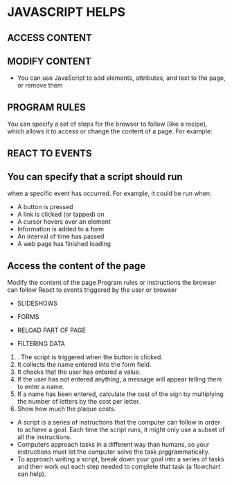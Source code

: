 # JAVASCRIPT HELPS

## ACCESS CONTENT

## MODIFY CONTENT 

* You can use JavaScript to add
elements, attributes, and text to the
page, or remove them



## PROGRAM RULES

You can specify a set of steps for
the browser to follow (like a recipe),
which allows it to access or change the
content of a page. For example:

## REACT TO EVENTS

## You can specify that a script should run
when a specific event has occurred. For
example, it could be run when:


* A button is pressed
* A link is clicked (or tapped) on
* A cursor hovers over an element
* Information is added to a form
* An interval of time has passed
* A web page has finished loading 

## Access the content of the page
Modify the content of the page
Program rules or instructions the browser can follow
React to events triggered by the user or browser 


* SLIDESHOWS
* FORMS

* RELOAD PART OF PAGE 
* FILTERING DATA 


1. . The script is triggered when the button is clicked.
2. It collects the name entered into the form field.
3. It checks that the user has entered a value.
4. If the user has not entered anything, a message
will appear telling them to enter a name.
5. If a name has been entered, calculate the cost of
the sign by multiplying the number of letters by
the cost per letter.
6. Show how much the plaque costs.




* A script is a series of instructions that the computer
can follow in order to achieve a goal.
Each time the script runs, it might only use a subset of
all the instructions.
* Computers approach tasks in a different way than
humans, so your instructions must let the computer
solve the task prggrammatically.
* To approach writing a script, break down your goal into
a series of tasks and then work out each step needed
to complete that task (a flowchart can help). 
